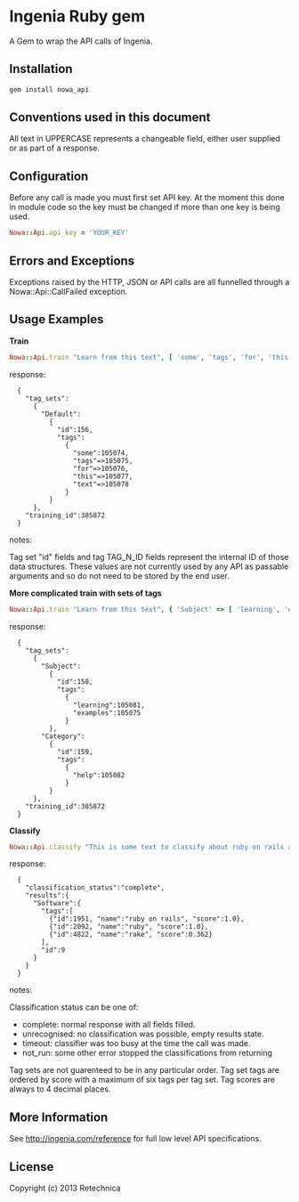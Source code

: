 
# Ingenia Ruby gem

A Gem to wrap the API calls of Ingenia.


## Installation
```sh
gem install nowa_api
```



## Conventions used in this document 

All text in UPPERCASE represents a changeable field, either user supplied or as part of a response.




## Configuration

Before any call is made you must first set API key. At the moment this done in module code so the key must be changed if more than one key is being used.

```ruby
Nowa::Api.api_key = 'YOUR_KEY'
```



## Errors and Exceptions

Exceptions raised by the HTTP, JSON or API calls are all funnelled through a Nowa::Api::CallFailed exception.




## Usage Examples

**Train**

```ruby
Nowa::Api.train "Learn from this text", [ 'some', 'tags', 'for', 'this', 'text' ]
```

response:

```plaintext
  {
    "tag_sets":
      {
        "Default":
          {
            "id":156, 
            "tags":
              {
                "some":105074, 
                "tags"=>105075, 
                "for"=>105076, 
                "this"=>105077, 
                "text"=>105078
              }
          }
      }, 
    "training_id":385872
  }
```

notes:
  
Tag set "id" fields and tag TAG_N_ID fields represent the internal ID of those data structures. These
values are not currently used by any API as passable arguments and so do not need to be stored by the
end user.



**More complicated train with sets of tags**

```ruby
Nowa::Api.train "Learn from this text", { 'Subject' => [ 'learning', 'examples' ], 'Category' => [ 'help' ] }
```

response:

```plaintext
  {
    "tag_sets":
      {
        "Subject":
          {
            "id":158, 
            "tags":
              {
                "learning":105081, 
                "examples":105075
              }
          },
        "Category":
          {
            "id":159, 
            "tags":
              {
                "help":105082
              }
          }
      }, 
    "training_id":385872
  }
```
 

**Classify**

```ruby
Nowa::Api.classify "This is some text to classify about ruby on rails and rake"
```

response:   

```plaintext
  {
    "classification_status":"complete", 
    "results":{
      "Software":{
        "tags":[
          {"id":1951, "name":"ruby on rails", "score":1.0}, 
          {"id":2092, "name":"ruby", "score":1.0}, 
          {"id":4822, "name":"rake", "score":0.362}
        ], 
        "id":9
      }
    }
  }
```

notes:
  
Classification status can be one of:
*  complete: normal response with all fields filled.
*  unrecognised: no classification was possible, empty results state.
*  timeout: classifier was too busy at the time the call was made.
*  not_run: some other error stopped the classifications from returning

Tag sets are not guarenteed to be in any particular order.
Tag set tags are ordered by score with a maximum of six tags per tag set.
Tag scores are always to 4 decimal places.
  



## More Information

See http://ingenia.com/reference for full low level API specifications.



## License

Copyright (c) 2013 Retechnica
